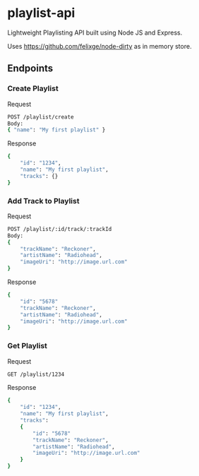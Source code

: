 # playlist-api

Lightweight Playlisting API built using Node JS and Express.

Uses https://github.com/felixge/node-dirty as in memory store.

## Endpoints

### Create Playlist
Request
```bash
POST /playlist/create
Body:
{ "name": "My first playlist" }
```

Response
``` bash
{
	"id": "1234",
	"name": "My first playlist",
	"tracks": {}
}
```

### Add Track to Playlist
Request
```bash
POST /playlist/:id/track/:trackId
Body:
{ 
	"trackName": "Reckoner",
	"artistName": "Radiohead",
	"imageUri": "http://image.url.com" 
}
````
Response
``` bash
{ 
	"id": "5678" 
	"trackName": "Reckoner",
	"artistName": "Radiohead",
	"imageUri": "http://image.url.com" 
}
```

### Get Playlist
Request
```bash
GET /playlist/1234
````
Response
``` bash
{
	"id": "1234",
	"name": "My first playlist",
	"tracks": 
	{ 
		"id": "5678" 
		"trackName": "Reckoner",
		"artistName": "Radiohead",
		"imageUri": "http://image.url.com" 
	}
}
```

